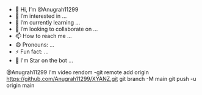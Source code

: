 - 👋 Hi, I’m @Anugrah11299
- 👀 I’m interested in ...
- 🌱 I’m currently learning ...
- 💞️ I’m looking to collaborate on ...
- 📫 How to reach me ...
- 😄 Pronouns: ...
- ⚡ Fun fact: ...
- 💯 I'm Star on the bot ...
<!---
Anugrah11299/Anugrah11299 is a ✨ special ✨ repository because its `README.md` (this file) appears on your GitHub profile.
You can click the Preview link to take a look at your changes.
--->
@Anugrah11299 I'm video rendom
-git remote add origin https://github.com/Anugrah11299/XYANZ.git
git branch -M main
git push -u origin main